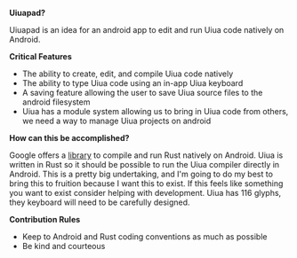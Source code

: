 **Uiuapad?**

Uiuapad is an idea for an android app to edit and run Uiua code natively on Android.

**Critical Features**

* The ability to create, edit, and compile Uiua code natively
* The ability to type Uiua code using an in-app Uiua keyboard
* A saving feature allowing the user to save Uiua source files to the android filesystem
* Uiua has a module system allowing us to bring in Uiua code from others, we need a way to manage Uiua projects on android

**How can this be accomplished?**

Google offers a [library](https://source.android.com/docs/setup/build/rust/building-rust-modules/overview) to compile and run Rust natively on Android.  Uiua is written in Rust so it should be possible to run the Uiua compiler directly in Android.
This is a pretty big undertaking, and I'm going to do my best to bring this to fruition because I want this to exist.  If this feels like something you want to exist consider helping with development.
Uiua has 116 glyphs, they keyboard will need to be carefully designed.

**Contribution Rules**

* Keep to Android and Rust coding conventions as much as possible
* Be kind and courteous

